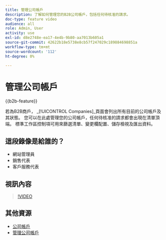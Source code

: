 ```yaml
---
title: 管理公司帳戶
description: 了解如何管理您的B2B公司帳戶，包括任何待核准的請求。
doc-type: feature video
audience: all
role: Admin, User
activity: use
exl-id: d8e2748e-ea17-4e4b-9b80-aa7013b605a1
source-git-commit: 42622b18e5738e8cb57f247029c189884698851a
workflow-type: tm+mt
source-wordcount: '112'
ht-degree: 0%

---
```


# 管理公司帳戶

{{b2b-feature}}

若為B2B商戶， _[!UICONTROL Companies]_頁面會列出所有目前的公司帳戶及其狀態。 您可以在此處管理您的公司帳戶，任何待核准的請求都會出現在清單頂端。 標準工作區控制項可用來篩選清單、變更欄配置、儲存檢視及匯出資料。

## 這段錄像是給誰的？

- 網站管理員
- 銷售代表
- 客戶服務代表

## 視訊內容

>[!VIDEO](https://video.tv.adobe.com/v/344447?quality=12&learn=on)

## 其他資源

- [公司帳戶](https://experienceleague.adobe.com/docs/commerce-admin/b2b/companies/account-companies.html)
- [管理公司帳戶](https://experienceleague.adobe.com/docs/commerce-admin/b2b/companies/account-company-manage.html)
